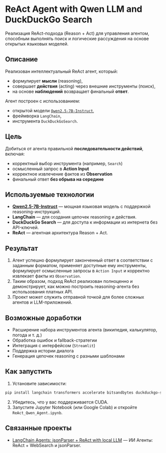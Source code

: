 # ReAct Agent with Qwen LLM and DuckDuckGo Search

Реализация ReAct-подхода (Reason + Act) для управления агентом, способным выполнять поиск и логические рассуждения на основе открытых языковых моделей.

## Описание

Реализован интеллектуальный ReAct агент, который:

- формулирует **мысли** (reasoning),
- совершает **действия** (acting) через внешние инструменты (поиск),
- на основе **наблюдений** возвращает финальный **ответ**.

Агент построен с использованием:
- открытой модели [`Qwen2.5-7B-Instruct`](https://huggingface.co/Qwen/Qwen2.5-7B-Instruct),
- фреймворка `LangChain`,
- инструмента `DuckDuckGoSearch`.

## Цель

Добиться от агента правильной **последовательности действий**, включая:

- корректный выбор инструмента (например, `Search`)
- осмысленный запрос в **Action Input**
- корректное извлечение фактов из **Observation**
- финальный ответ **без обрыва на середине**

## Используемые технологии

- **[Qwen2.5-7B-Instruct](https://huggingface.co/Qwen/Qwen2.5-7B-Instruct)** — мощная языковая модель с поддержкой reasoning-инструкций.
- **LangChain** — для создания цепочек reasoning и действия.
- **DuckDuckGo Search** — для доступа к информации из интернета без API-ключей.
- **ReAct** — агентная архитектура Reason + Act.

## Результат

1. Агент успешно формулирует законченный ответ в соответствии с заданным форматом, применяет доступные ему инструменты, формулирует осмысленные запросы в `Action Input` и корректно извлекает факты из `Observation`.
2. Таким образом, подход ReAct реализован полноценно и демонстрирует, как можно построить reasoning-агента без использования платных API.
3. Проект может служить отправной точкой для более сложных агентов и LLM-приложений.

## Возможные доработки

- Расширение набора инструментов агента (википедия, калькулятор, погода и т. д.)
- Обработка ошибок и fallback-стратегии
- Интеграция с интерфейсом (`Streamlit`)
- Поддержка истории диалога
- Генерация цепочек reasoning с разными шаблонами

## Как запустить

1. Установите зависимости:
```bash
pip install langchain transformers accelerate bitsandbytes duckduckgo-search
```
2. Убедитесь, что у вас поддерживается CUDA.
3. Запустите Jupyter Notebook (или Google Colab) и откройте `ReAct_Qwen_Agent.ipynb`.

## Связанные проекты

- [LangChain Agents: jsonParser + ReAct with local LLM](https://github.com/QSquirreld/LangChain-Agents-jsonParser-ReAct-with-local-LLM) — ИИ Агенты: ReAct + WebSearch и jsonParser.
